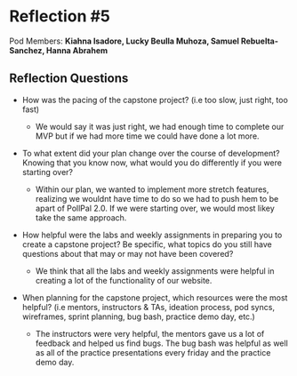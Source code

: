 # Reflection #5

Pod Members: **Kiahna Isadore, Lucky Beulla Muhoza, Samuel Rebuelta-Sanchez, Hanna Abrahem**

## Reflection Questions

* How was the pacing of the capstone project? (i.e too slow, just right, too fast)
  - We would say it was just right, we had enough time to complete our MVP but if we had more time we could have done a lot more.

* To what extent did your plan change over the course of development? Knowing that you know now, what would you do differently if you were starting over?
  - Within our plan, we wanted to implement more stretch features, realizing we wouldnt have time to do so we had to push hem to be apart of PollPal 2.0. If we were starting over, we would most likey take the same approach.

* How helpful were the labs and weekly assignments in preparing you to create a capstone project? Be specific, what topics do you still have questions about that may or may not have been covered?
  - We think that all the labs and weekly assignments were helpful in creating a lot of the functionality of our website.

* When planning for the capstone project, which resources were the most helpful? (i.e mentors, instructors & TAs, ideation process, pod syncs, wireframes, sprint planning, bug bash, practice demo day, etc.)
  - The instructors were very helpful, the mentors gave us a lot of feedback and helped us find bugs. The bug bash was helpful as well as all of the practice presentations every friday and the practice demo day.
